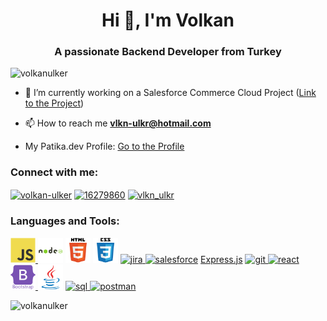 <h1 align="center">Hi 👋, I'm Volkan</h1>
<h3 align="center">A passionate Backend Developer from Turkey</h3>

<p align="left"> <img src="https://komarev.com/ghpvc/?username=volkanulker&label=Profile%20views&color=0e75b6&style=flat" alt="volkanulker" /> </p>

- 🔭 I’m currently working on a Salesforce Commerce Cloud Project (<a href="https://www.moleskine.com/en-us/">Link to the Project</a>)

- 📫 How to reach me **vlkn-ulkr@hotmail.com**

- My Patika.dev Profile: [Go to the Profile](https://app.patika.dev/volkanulker)

<h3 align="left">Connect with me:</h3>
<p align="left">
<a href="https://linkedin.com/in/volkan-ulker" target="blank"><img align="center" src="https://raw.githubusercontent.com/rahuldkjain/github-profile-readme-generator/master/src/images/icons/Social/linked-in-alt.svg" alt="volkan-ulker" height="30" width="40" /></a>
<a href="https://stackoverflow.com/users/16279860" target="blank"><img align="center" src="https://raw.githubusercontent.com/rahuldkjain/github-profile-readme-generator/master/src/images/icons/Social/stack-overflow.svg" alt="16279860" height="30" width="40" /></a>
<a href="https://www.hackerrank.com/vlkn_ulkr" target="blank"><img align="center" src="https://raw.githubusercontent.com/rahuldkjain/github-profile-readme-generator/master/src/images/icons/Social/hackerrank.svg" alt="vlkn_ulkr" height="30" width="40" /></a>
</p>

<h3 align="left">Languages and Tools:</h3>
<p align="left">
<a href="https://developer.mozilla.org/en-US/docs/Web/JavaScript" target="_blank" rel="noreferrer"> <img src="https://raw.githubusercontent.com/devicons/devicon/master/icons/javascript/javascript-original.svg" alt="javascript" width="40" height="40"/> </a>
<a href="https://nodejs.org" target="_blank" rel="noreferrer"> <img src="https://raw.githubusercontent.com/devicons/devicon/master/icons/nodejs/nodejs-original-wordmark.svg" alt="nodejs" width="40" height="40"/></a>
<a href="https://www.w3.org/html/" target="_blank" rel="noreferrer"> <img src="https://raw.githubusercontent.com/devicons/devicon/master/icons/html5/html5-original-wordmark.svg" alt="html5" width="40" height="40"/></a>
<a href="https://www.w3schools.com/css/" target="_blank" rel="noreferrer"> <img src="https://raw.githubusercontent.com/devicons/devicon/master/icons/css3/css3-original-wordmark.svg" alt="css3" width="40" height="40"/></a>
<a href="https://jira.atlassian.com/" target="_blank" rel="noreferrer"> <img src="https://img.icons8.com/color/2x/jira.png" alt="jira" width="40" height="40"/> </a> 
<a href="https://www.salesforce.com/eu/products/commerce-cloud/overview/" target="_blank" rel="noreferrer"> <img src="https://img.icons8.com/color/2x/salesforce.png" alt="salesforce" width="40" height="40"/></a> 
<a href="https://expressjs.com" target="_blank" rel="noreferrer">Express.js</a> 
<a href="https://git-scm.com/" target="_blank" rel="noreferrer"> <img src="https://www.vectorlogo.zone/logos/git-scm/git-scm-icon.svg" alt="git" width="40" height="40"/> </a> 
<a href="https://reactjs.org/" target="_blank" rel="noreferrer"> <img src="https://img.icons8.com/officel/2x/react.png" alt="react" width="40" height="40"/> </a>
<a href="https://getbootstrap.com" target="_blank" rel="noreferrer"> <img src="https://raw.githubusercontent.com/devicons/devicon/master/icons/bootstrap/bootstrap-plain-wordmark.svg" alt="bootstrap" width="40" height="40"/> </a> 
<a href="https://www.java.com" target="_blank" rel="noreferrer"> <img src="https://raw.githubusercontent.com/devicons/devicon/master/icons/java/java-original.svg" alt="java" width="40" height="40"/></a>
<a href="https://tr.wikipedia.org/wiki/SQL" target="_blank" rel="noreferrer"> <img src="https://img.icons8.com/external-flaticons-lineal-color-flat-icons/2x/external-sql-mobile-app-development-flaticons-lineal-color-flat-icons.png" alt="sql" width="40" height="40"/> </a> 
<a href="https://postman.com" target="_blank" rel="noreferrer"> <img src="https://www.vectorlogo.zone/logos/getpostman/getpostman-icon.svg" alt="postman" width="40" height="40"/></a>
</p>

<p><img align="left" src="https://github-readme-stats.vercel.app/api/top-langs?username=volkanulker&show_icons=true&locale=en&layout=compact" alt="volkanulker" /></p>


